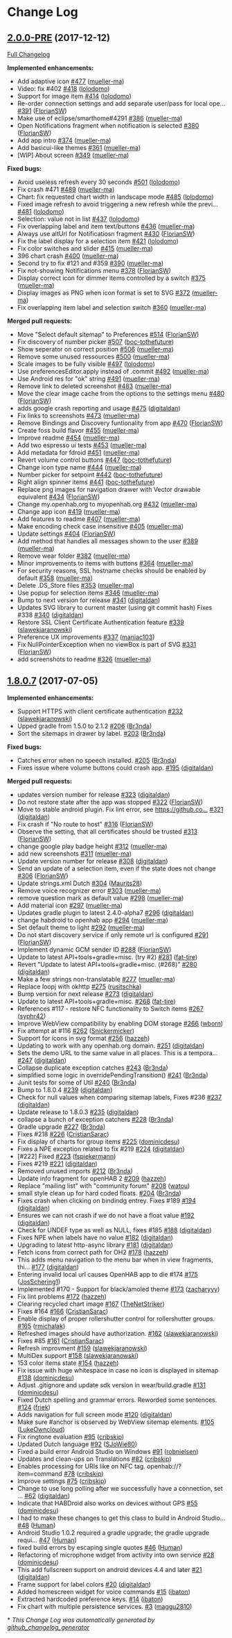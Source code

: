 # Change Log

## [2.0.0-PRE](https://github.com/openhab/openhab.android/tree/2.0.0-PRE) (2017-12-12)
[Full Changelog](https://github.com/openhab/openhab.android/compare/1.8.0.7...2.0.0-PRE)

**Implemented enhancements:**

- Add adaptive icon [\#477](https://github.com/openhab/openhab.android/pull/477) ([mueller-ma](https://github.com/mueller-ma))
- Video: fix \#402 [\#418](https://github.com/openhab/openhab.android/pull/418) ([lolodomo](https://github.com/lolodomo))
- Support for image item [\#414](https://github.com/openhab/openhab.android/pull/414) ([lolodomo](https://github.com/lolodomo))
- Re-order connection settings and add separate user/pass for local ope… [\#391](https://github.com/openhab/openhab.android/pull/391) ([FlorianSW](https://github.com/FlorianSW))
- Make use of eclipse/smarthome\#4291 [\#386](https://github.com/openhab/openhab.android/pull/386) ([mueller-ma](https://github.com/mueller-ma))
- Open Notifications fragment when notification is selected [\#380](https://github.com/openhab/openhab.android/pull/380) ([FlorianSW](https://github.com/FlorianSW))
- Add app intro [\#374](https://github.com/openhab/openhab.android/pull/374) ([mueller-ma](https://github.com/mueller-ma))
- Add basicui-like themes [\#361](https://github.com/openhab/openhab.android/pull/361) ([mueller-ma](https://github.com/mueller-ma))
- \[WIP\] About screen [\#349](https://github.com/openhab/openhab.android/pull/349) ([mueller-ma](https://github.com/mueller-ma))

**Fixed bugs:**

- Avoid useless refresh every 30 seconds [\#501](https://github.com/openhab/openhab.android/pull/501) ([lolodomo](https://github.com/lolodomo))
- Fix crash \#471 [\#489](https://github.com/openhab/openhab.android/pull/489) ([mueller-ma](https://github.com/mueller-ma))
- Chart: fix requested chart width in landscape mode [\#485](https://github.com/openhab/openhab.android/pull/485) ([lolodomo](https://github.com/lolodomo))
- Fixed image refresh to avoid triggering a new refresh while the previ… [\#481](https://github.com/openhab/openhab.android/pull/481) ([lolodomo](https://github.com/lolodomo))
- Selection: value not in list [\#437](https://github.com/openhab/openhab.android/pull/437) ([lolodomo](https://github.com/lolodomo))
- Fix overlapping label and item text/buttons [\#436](https://github.com/openhab/openhab.android/pull/436) ([mueller-ma](https://github.com/mueller-ma))
- Always use altUrl for Notificatiosn fragment [\#430](https://github.com/openhab/openhab.android/pull/430) ([FlorianSW](https://github.com/FlorianSW))
- Fix the label display for a selection item [\#421](https://github.com/openhab/openhab.android/pull/421) ([lolodomo](https://github.com/lolodomo))
- Fix color switches and slider [\#415](https://github.com/openhab/openhab.android/pull/415) ([mueller-ma](https://github.com/mueller-ma))
- 396 chart crash [\#400](https://github.com/openhab/openhab.android/pull/400) ([mueller-ma](https://github.com/mueller-ma))
- Second try to fix \#121 and \#359 [\#390](https://github.com/openhab/openhab.android/pull/390) ([mueller-ma](https://github.com/mueller-ma))
- Fix not-showing Notifications menu [\#378](https://github.com/openhab/openhab.android/pull/378) ([FlorianSW](https://github.com/FlorianSW))
- Display correct icon for dimmer items controlled by a switch [\#375](https://github.com/openhab/openhab.android/pull/375) ([mueller-ma](https://github.com/mueller-ma))
- Display images as PNG when icon format is set to SVG [\#372](https://github.com/openhab/openhab.android/pull/372) ([mueller-ma](https://github.com/mueller-ma))
- Fix overlapping item label and selection switch [\#360](https://github.com/openhab/openhab.android/pull/360) ([mueller-ma](https://github.com/mueller-ma))

**Merged pull requests:**

- Move "Select default sitemap" to Preferences [\#514](https://github.com/openhab/openhab.android/pull/514) ([FlorianSW](https://github.com/FlorianSW))
- Fix discovery of number picker [\#507](https://github.com/openhab/openhab.android/pull/507) ([boc-tothefuture](https://github.com/boc-tothefuture))
- Show seperator on correct position [\#506](https://github.com/openhab/openhab.android/pull/506) ([mueller-ma](https://github.com/mueller-ma))
- Remove some unused ressources [\#500](https://github.com/openhab/openhab.android/pull/500) ([mueller-ma](https://github.com/mueller-ma))
- Scale images to be fully visible [\#497](https://github.com/openhab/openhab.android/pull/497) ([lolodomo](https://github.com/lolodomo))
- Use preferencesEditor.apply instead of .commit [\#492](https://github.com/openhab/openhab.android/pull/492) ([mueller-ma](https://github.com/mueller-ma))
- Use Android res for "ok" string [\#491](https://github.com/openhab/openhab.android/pull/491) ([mueller-ma](https://github.com/mueller-ma))
- Remove link to deleted screenshot [\#483](https://github.com/openhab/openhab.android/pull/483) ([mueller-ma](https://github.com/mueller-ma))
- Move the clear image cache from the options to the settings menu [\#480](https://github.com/openhab/openhab.android/pull/480) ([FlorianSW](https://github.com/FlorianSW))
- adds google crash reporting and usage [\#475](https://github.com/openhab/openhab.android/pull/475) ([digitaldan](https://github.com/digitaldan))
- Fix links to screenshots [\#473](https://github.com/openhab/openhab.android/pull/473) ([mueller-ma](https://github.com/mueller-ma))
- Remove Bindings and Discovery funtionality from app [\#470](https://github.com/openhab/openhab.android/pull/470) ([FlorianSW](https://github.com/FlorianSW))
- Create foss build flavor [\#455](https://github.com/openhab/openhab.android/pull/455) ([mueller-ma](https://github.com/mueller-ma))
- Improve readme [\#454](https://github.com/openhab/openhab.android/pull/454) ([mueller-ma](https://github.com/mueller-ma))
- Add two espresso ui tests [\#453](https://github.com/openhab/openhab.android/pull/453) ([mueller-ma](https://github.com/mueller-ma))
- Add metadata for fdroid [\#451](https://github.com/openhab/openhab.android/pull/451) ([mueller-ma](https://github.com/mueller-ma))
- Revert volume control buttons [\#447](https://github.com/openhab/openhab.android/pull/447) ([boc-tothefuture](https://github.com/boc-tothefuture))
- Change icon type name [\#444](https://github.com/openhab/openhab.android/pull/444) ([mueller-ma](https://github.com/mueller-ma))
- Number picker for setpoint [\#442](https://github.com/openhab/openhab.android/pull/442) ([boc-tothefuture](https://github.com/boc-tothefuture))
- Right align spinner items [\#441](https://github.com/openhab/openhab.android/pull/441) ([boc-tothefuture](https://github.com/boc-tothefuture))
- Replace png images for navigation drawer with Vector drawable equivalent [\#434](https://github.com/openhab/openhab.android/pull/434) ([FlorianSW](https://github.com/FlorianSW))
- Change my.openhab.org to myopenhab.org [\#432](https://github.com/openhab/openhab.android/pull/432) ([mueller-ma](https://github.com/mueller-ma))
- Change app icon [\#419](https://github.com/openhab/openhab.android/pull/419) ([mueller-ma](https://github.com/mueller-ma))
- Add features to readme [\#407](https://github.com/openhab/openhab.android/pull/407) ([mueller-ma](https://github.com/mueller-ma))
- Make encoding check case insensitive [\#405](https://github.com/openhab/openhab.android/pull/405) ([mueller-ma](https://github.com/mueller-ma))
- Update settings [\#404](https://github.com/openhab/openhab.android/pull/404) ([FlorianSW](https://github.com/FlorianSW))
- Add method that handles all messages shown to the user [\#389](https://github.com/openhab/openhab.android/pull/389) ([mueller-ma](https://github.com/mueller-ma))
- Remove wear folder [\#382](https://github.com/openhab/openhab.android/pull/382) ([mueller-ma](https://github.com/mueller-ma))
- Minor improvements to items with buttons [\#364](https://github.com/openhab/openhab.android/pull/364) ([mueller-ma](https://github.com/mueller-ma))
- For security reasons, SSL hostname checks should be enabled by default [\#358](https://github.com/openhab/openhab.android/pull/358) ([mueller-ma](https://github.com/mueller-ma))
- Delete .DS\_Store files [\#353](https://github.com/openhab/openhab.android/pull/353) ([mueller-ma](https://github.com/mueller-ma))
- Use popup for selection items [\#346](https://github.com/openhab/openhab.android/pull/346) ([mueller-ma](https://github.com/mueller-ma))
- Bump to next version for release [\#341](https://github.com/openhab/openhab.android/pull/341) ([digitaldan](https://github.com/digitaldan))
- Updates SVG library to current master \(using git commit hash\) Fixes \#338 [\#340](https://github.com/openhab/openhab.android/pull/340) ([digitaldan](https://github.com/digitaldan))
- Restore SSL Client Certificate Authentication feature [\#339](https://github.com/openhab/openhab.android/pull/339) ([slawekjaranowski](https://github.com/slawekjaranowski))
- Preference UX improvements [\#337](https://github.com/openhab/openhab.android/pull/337) ([maniac103](https://github.com/maniac103))
- Fix NullPointerException when no viewBox is part of SVG [\#331](https://github.com/openhab/openhab.android/pull/331) ([FlorianSW](https://github.com/FlorianSW))
- add screenshots to readme [\#326](https://github.com/openhab/openhab.android/pull/326) ([mueller-ma](https://github.com/mueller-ma))

## [1.8.0.7](https://github.com/openhab/openhab.android/tree/1.8.0.7) (2017-07-05)
**Implemented enhancements:**

- Support HTTPS with client certificate authentication [\#232](https://github.com/openhab/openhab.android/pull/232) ([slawekjaranowski](https://github.com/slawekjaranowski))
- Upped gradle from 1.5.0 to 2.1.2 [\#206](https://github.com/openhab/openhab.android/pull/206) ([Br3nda](https://github.com/Br3nda))
- Sort the sitemaps in drawer by label. [\#203](https://github.com/openhab/openhab.android/pull/203) ([Br3nda](https://github.com/Br3nda))

**Fixed bugs:**

- Catches error when no speech installed. [\#205](https://github.com/openhab/openhab.android/pull/205) ([Br3nda](https://github.com/Br3nda))
- Fixes issue where volume buttons could crash app. [\#195](https://github.com/openhab/openhab.android/pull/195) ([digitaldan](https://github.com/digitaldan))

**Merged pull requests:**

- updates version number for release [\#323](https://github.com/openhab/openhab.android/pull/323) ([digitaldan](https://github.com/digitaldan))
- Do not restore state after the app was stopped [\#322](https://github.com/openhab/openhab.android/pull/322) ([FlorianSW](https://github.com/FlorianSW))
- Move to stable android plugin.  Fix lint error, see https://github.co… [\#321](https://github.com/openhab/openhab.android/pull/321) ([digitaldan](https://github.com/digitaldan))
- Fix crash if "No route to host" [\#316](https://github.com/openhab/openhab.android/pull/316) ([FlorianSW](https://github.com/FlorianSW))
- Observe the setting, that all certificates should be trusted [\#313](https://github.com/openhab/openhab.android/pull/313) ([FlorianSW](https://github.com/FlorianSW))
- change google play badge height [\#312](https://github.com/openhab/openhab.android/pull/312) ([mueller-ma](https://github.com/mueller-ma))
- add new screenshots [\#311](https://github.com/openhab/openhab.android/pull/311) ([mueller-ma](https://github.com/mueller-ma))
- Update version number for release [\#308](https://github.com/openhab/openhab.android/pull/308) ([digitaldan](https://github.com/digitaldan))
- Send an update of a selection item, even if the state does not change [\#306](https://github.com/openhab/openhab.android/pull/306) ([FlorianSW](https://github.com/FlorianSW))
- Update strings.xml Dutch [\#304](https://github.com/openhab/openhab.android/pull/304) ([Maurits28](https://github.com/Maurits28))
- Remove voice recognizer error [\#303](https://github.com/openhab/openhab.android/pull/303) ([mueller-ma](https://github.com/mueller-ma))
- remove question mark as default value [\#298](https://github.com/openhab/openhab.android/pull/298) ([mueller-ma](https://github.com/mueller-ma))
- Add material icon [\#297](https://github.com/openhab/openhab.android/pull/297) ([mueller-ma](https://github.com/mueller-ma))
- Updates gradle plugin to latest 2.4.0-alpha7 [\#296](https://github.com/openhab/openhab.android/pull/296) ([digitaldan](https://github.com/digitaldan))
- change habdroid to openhab app [\#294](https://github.com/openhab/openhab.android/pull/294) ([mueller-ma](https://github.com/mueller-ma))
- Set default theme to light [\#292](https://github.com/openhab/openhab.android/pull/292) ([mueller-ma](https://github.com/mueller-ma))
- Do not start discovery service if only remote url is configured [\#291](https://github.com/openhab/openhab.android/pull/291) ([FlorianSW](https://github.com/FlorianSW))
- Implement dynamic GCM sender ID [\#288](https://github.com/openhab/openhab.android/pull/288) ([FlorianSW](https://github.com/FlorianSW))
- Update to latest API+tools+gradle+misc.  \(try \#2\) [\#281](https://github.com/openhab/openhab.android/pull/281) ([fat-tire](https://github.com/fat-tire))
- Revert "Update to latest API+tools+gradle+misc. \(\#268\)" [\#280](https://github.com/openhab/openhab.android/pull/280) ([digitaldan](https://github.com/digitaldan))
- Make a few strings non-translatable [\#277](https://github.com/openhab/openhab.android/pull/277) ([mueller-ma](https://github.com/mueller-ma))
- Replace loopj with okhttp [\#275](https://github.com/openhab/openhab.android/pull/275) ([rusitschka](https://github.com/rusitschka))
- Bump version for next release [\#273](https://github.com/openhab/openhab.android/pull/273) ([digitaldan](https://github.com/digitaldan))
- Update to latest API+tools+gradle+misc. [\#268](https://github.com/openhab/openhab.android/pull/268) ([fat-tire](https://github.com/fat-tire))
- References \#117 - restore NFC functionality to Switch items [\#267](https://github.com/openhab/openhab.android/pull/267) ([syphr42](https://github.com/syphr42))
- Improve WebView compatibility by enabling DOM storage [\#266](https://github.com/openhab/openhab.android/pull/266) ([wborn](https://github.com/wborn))
- Fix attempt at \#116 [\#262](https://github.com/openhab/openhab.android/pull/262) ([Snickermicker](https://github.com/Snickermicker))
- Support for icons in svg format [\#256](https://github.com/openhab/openhab.android/pull/256) ([hazzeh](https://github.com/hazzeh))
- Updating to work with any openhab.org domain. [\#251](https://github.com/openhab/openhab.android/pull/251) ([digitaldan](https://github.com/digitaldan))
- Sets the demo URL to the same value in all places.  This is a tempora… [\#247](https://github.com/openhab/openhab.android/pull/247) ([digitaldan](https://github.com/digitaldan))
- Collapse duplicate exception catches [\#243](https://github.com/openhab/openhab.android/pull/243) ([Br3nda](https://github.com/Br3nda))
- simplified some logic in overridePendingTransition\(\) [\#241](https://github.com/openhab/openhab.android/pull/241) ([Br3nda](https://github.com/Br3nda))
- Junit tests for some of Util [\#240](https://github.com/openhab/openhab.android/pull/240) ([Br3nda](https://github.com/Br3nda))
- Bump to 1.8.0.4 [\#239](https://github.com/openhab/openhab.android/pull/239) ([digitaldan](https://github.com/digitaldan))
- Check for null values when comparing sitemap labels, Fixes \#236 [\#237](https://github.com/openhab/openhab.android/pull/237) ([digitaldan](https://github.com/digitaldan))
- Update release to 1.8.0.3 [\#235](https://github.com/openhab/openhab.android/pull/235) ([digitaldan](https://github.com/digitaldan))
- collapse a bunch of exception catchers [\#228](https://github.com/openhab/openhab.android/pull/228) ([Br3nda](https://github.com/Br3nda))
- Gradle upgrade [\#227](https://github.com/openhab/openhab.android/pull/227) ([Br3nda](https://github.com/Br3nda))
- Fixes \#218 [\#226](https://github.com/openhab/openhab.android/pull/226) ([CristianSarac](https://github.com/CristianSarac))
- Fix display of charts for group items [\#225](https://github.com/openhab/openhab.android/pull/225) ([dominicdesu](https://github.com/dominicdesu))
- Fixes a NPE exception related to fix \#219 [\#224](https://github.com/openhab/openhab.android/pull/224) ([digitaldan](https://github.com/digitaldan))
- \[\#222\] Fixed [\#223](https://github.com/openhab/openhab.android/pull/223) ([fspiekermann](https://github.com/fspiekermann))
- Fixes \#219 [\#221](https://github.com/openhab/openhab.android/pull/221) ([digitaldan](https://github.com/digitaldan))
- Removed unused imports [\#212](https://github.com/openhab/openhab.android/pull/212) ([Br3nda](https://github.com/Br3nda))
- Update info fragment for openHAB 2 [\#209](https://github.com/openhab/openhab.android/pull/209) ([hazzeh](https://github.com/hazzeh))
- Replace "mailing list" with "community forum" [\#208](https://github.com/openhab/openhab.android/pull/208) ([watou](https://github.com/watou))
- small style clean up for hard coded floats. [\#204](https://github.com/openhab/openhab.android/pull/204) ([Br3nda](https://github.com/Br3nda))
- Fixes crash when clicking on bindindg entrey.  Fixes \#189 [\#194](https://github.com/openhab/openhab.android/pull/194) ([digitaldan](https://github.com/digitaldan))
- Ensures we can not crash if we do not have a float value [\#192](https://github.com/openhab/openhab.android/pull/192) ([digitaldan](https://github.com/digitaldan))
- Check for UNDEF type as well as NULL, fixes \#185 [\#188](https://github.com/openhab/openhab.android/pull/188) ([digitaldan](https://github.com/digitaldan))
- Fixes NPE when labels have no value [\#182](https://github.com/openhab/openhab.android/pull/182) ([digitaldan](https://github.com/digitaldan))
- Upgrading to latest http-async library [\#181](https://github.com/openhab/openhab.android/pull/181) ([digitaldan](https://github.com/digitaldan))
- Fetch icons from correct path for OH2 [\#178](https://github.com/openhab/openhab.android/pull/178) ([hazzeh](https://github.com/hazzeh))
- This adds menu navigation to the menu bar when in view fragments, thi… [\#177](https://github.com/openhab/openhab.android/pull/177) ([digitaldan](https://github.com/digitaldan))
- Entering invalid local url causes OpenHAB app to die \#174 [\#175](https://github.com/openhab/openhab.android/pull/175) ([JosSchering1](https://github.com/JosSchering1))
- Implemented \#170 - Support for black/amoled theme [\#173](https://github.com/openhab/openhab.android/pull/173) ([zacharyyy](https://github.com/zacharyyy))
- Fix lint problems [\#172](https://github.com/openhab/openhab.android/pull/172) ([hazzeh](https://github.com/hazzeh))
- Clearing recycled chart image [\#167](https://github.com/openhab/openhab.android/pull/167) ([TheNetStriker](https://github.com/TheNetStriker))
- Fixes \#164 [\#166](https://github.com/openhab/openhab.android/pull/166) ([CristianSarac](https://github.com/CristianSarac))
- Enable display of proper rollershutter control for rollershutter groups. [\#165](https://github.com/openhab/openhab.android/pull/165) ([rmichalak](https://github.com/rmichalak))
- Refreshed images should have authorization. [\#162](https://github.com/openhab/openhab.android/pull/162) ([slawekjaranowski](https://github.com/slawekjaranowski))
- Fixes \#85 [\#161](https://github.com/openhab/openhab.android/pull/161) ([CristianSarac](https://github.com/CristianSarac))
- Refresh improvment [\#159](https://github.com/openhab/openhab.android/pull/159) ([slawekjaranowski](https://github.com/slawekjaranowski))
- MultiDex support [\#158](https://github.com/openhab/openhab.android/pull/158) ([slawekjaranowski](https://github.com/slawekjaranowski))
- 153 color items state [\#154](https://github.com/openhab/openhab.android/pull/154) ([hazzeh](https://github.com/hazzeh))
- Fix issue with huge whitespace in case no icon is displayed in sitemap [\#138](https://github.com/openhab/openhab.android/pull/138) ([dominicdesu](https://github.com/dominicdesu))
- Adjust .gitignore and update sdk version in wear/build.gradle  [\#131](https://github.com/openhab/openhab.android/pull/131) ([dominicdesu](https://github.com/dominicdesu))
- Fixed Dutch spelling and grammar errors. Reworded some sentences. [\#124](https://github.com/openhab/openhab.android/pull/124) ([friek](https://github.com/friek))
- Adds navigation for full screen mode [\#120](https://github.com/openhab/openhab.android/pull/120) ([digitaldan](https://github.com/digitaldan))
- Make sure \#anchor is observed by WebView sitemap elements. [\#105](https://github.com/openhab/openhab.android/pull/105) ([LukeOwncloud](https://github.com/LukeOwncloud))
- Fix ringtone evaluation [\#95](https://github.com/openhab/openhab.android/pull/95) ([cribskip](https://github.com/cribskip))
- Updated Dutch language [\#92](https://github.com/openhab/openhab.android/pull/92) ([SJoWie80](https://github.com/SJoWie80))
- Fixed a build error Android Studio on Windows [\#91](https://github.com/openhab/openhab.android/pull/91) ([robnielsen](https://github.com/robnielsen))
- Updates and clean-ups on Translations [\#82](https://github.com/openhab/openhab.android/pull/82) ([cribskip](https://github.com/cribskip))
- Enables processing for URIs like on NFC tag. openhab://?item=command [\#78](https://github.com/openhab/openhab.android/pull/78) ([cribskip](https://github.com/cribskip))
- Improve settings [\#75](https://github.com/openhab/openhab.android/pull/75) ([cribskip](https://github.com/cribskip))
- Change to use long polling after we successfully have a connection, set ... [\#62](https://github.com/openhab/openhab.android/pull/62) ([digitaldan](https://github.com/digitaldan))
- Indicate that HABDroid also works on devices without GPS [\#55](https://github.com/openhab/openhab.android/pull/55) ([dominicdesu](https://github.com/dominicdesu))
- I had to make these changes to get this class to build in Android Studio... [\#48](https://github.com/openhab/openhab.android/pull/48) ([Human](https://github.com/Human))
- Android Studio 1.0.2 required a gradle upgrade; the gradle upgrade requi... [\#47](https://github.com/openhab/openhab.android/pull/47) ([Human](https://github.com/Human))
- fixed build errors by escaping single quotes [\#46](https://github.com/openhab/openhab.android/pull/46) ([Human](https://github.com/Human))
- Refactoring of microphone widget from activity into own service [\#28](https://github.com/openhab/openhab.android/pull/28) ([dominicdesu](https://github.com/dominicdesu))
- This add fullscreen support on android devices 4.4 and later [\#21](https://github.com/openhab/openhab.android/pull/21) ([digitaldan](https://github.com/digitaldan))
- Frame support for label colors [\#20](https://github.com/openhab/openhab.android/pull/20) ([digitaldan](https://github.com/digitaldan))
- Added homescreen widget for voice commands [\#15](https://github.com/openhab/openhab.android/pull/15) ([ibaton](https://github.com/ibaton))
- Extracted hardcoded preference keys. [\#14](https://github.com/openhab/openhab.android/pull/14) ([ibaton](https://github.com/ibaton))
- Fix chart with multiple persistence services. [\#3](https://github.com/openhab/openhab.android/pull/3) ([maggu2810](https://github.com/maggu2810))



\* *This Change Log was automatically generated by [github_changelog_generator](https://github.com/skywinder/Github-Changelog-Generator)*